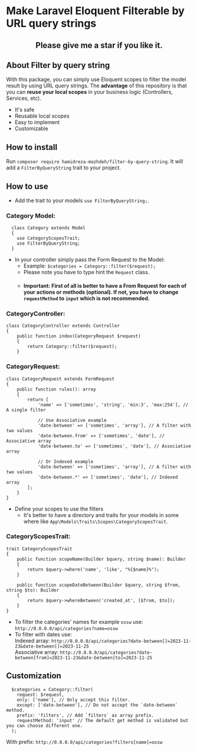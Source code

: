 # Make Laravel Eloquent Filterable by URL query strings

<h2 align="center">Please give me a star if you like it.</h2>

## About Filter by query string
With this package, you can simply use Eloquent scopes to filter the model result by using URL query strings. The <strong>advantage</strong> of this repository is that you can <strong>reuse your local scopes</strong> in your business logic (Controllers, Services, etc).
- It's safe
- Reusable local scopes
- Easy to implement
- Customizable

## How to install
Run `composer require hamidreza-mozhdeh/filter-by-query-string`. It will add a `FilterByQueryString` trait to your project.

## How to use
- Add the trait to your models `use FilterByQueryString;`.
### Category Model:
```
  class Category extends Model
  {
    use CategoryScopesTrait;
    use FilterByQueryString;
  }
```
- In your controller simply pass the Form Request to the Model:
  - Example: `$categories = Category::filter($request);`
  - Please note you have to type hint the `Request` class.
  - #### Important: First of all is better to have a From Request for each of your actions or methods (optional). If not, you have to change `requestMethod` to `input` which is not recommended.
### CategoryController:
```
class CategoryController extends Controller
{
    public function index(CategoryRequest $request)
    {
        return Category::filter($request);
    }
```
### CategoryRequest:
```
class CategoryRequest extends FormRequest
{
    public function rules(): array
    {
        return [
            'name' => ['sometimes', 'string', 'min:3', 'max:254'], // A single filter

            // Use Associative example
            'date-between' => ['sometimes', 'array'], // A filter with two values
            'date-between.from' => ['sometimes', 'date'], // Associative array
            'date-between.to' => ['sometimes', 'date'], // Associative array
             
            // Or Indexed example
            'date-between' => ['sometimes', 'array'], // A filter with two values
            'date-between.*' => ['sometimes', 'date'], // Indexed array
        ];
    }
}
```
- Define your scopes to use the filters
  - It's better to have a directory and traits for your models in some where like `App\Models\Traits\Scopes\CategoryScopesTrait`.
### CategoryScopesTrait:
```
trait CategoryScopesTrait
{
    public function scopeName(Builder $query, string $name): Builder
    {
        return $query->where('name', 'like', "%{$name}%");
    }

    public function scopeDateBetween(Builder $query, string $from, string $to): Builder
    {
        return $query->whereBetween('created_at', [$from, $to]);
    }
}
```
- To filter the categories' names for example `ossw` use: <br>
  `http://0.0.0.0/api/categories?name=ossw`
- To filter with dates use: <br>
Indexed array: `http://0.0.0.0/api/categories?date-between[]=2023-11-23&date-between[]=2023-11-25` <br>
  Associative array: `http://0.0.0.0/api/categories?date-between[from]=2023-11-23&date-between[to]=2023-11-25`
## Customization
```
  $categories = Category::filter(
    request: $request,
    only: ['name'], // Only accept this filter.
    except: ['date-between'], // Do not accept the `date-between` method.
    prefix: 'filters', // Add `filters` as array prefix.
    requestMethod: 'input' // The default get method is validated but you can choose different one.
  );
```
With prefix: `http://0.0.0.0/api/categories?filters[name]=ossw`
